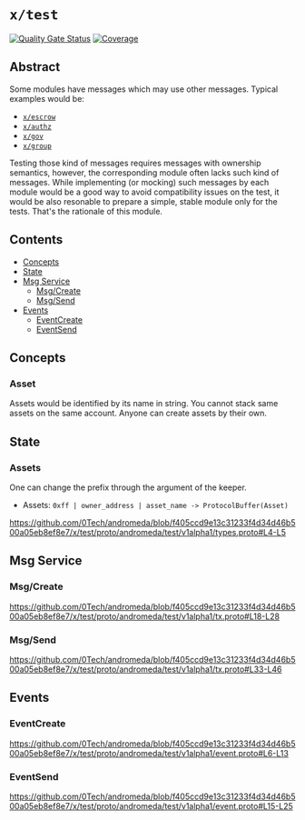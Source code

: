# `x/test`

[![Quality Gate Status](https://sonarcloud.io/api/project_badges/measure?project=0tech_andromeda_x-test&metric=alert_status)](https://sonarcloud.io/summary/new_code?id=0tech_andromeda_x-test)
[![Coverage](https://sonarcloud.io/api/project_badges/measure?project=0tech_andromeda_x-test&metric=coverage)](https://sonarcloud.io/summary/new_code?id=0tech_andromeda_x-test)

## Abstract

Some modules have messages which may use other messages. Typical examples would
be:

* [`x/escrow`](../escrow/README.md)
* [`x/authz`](https://github.com/cosmos/cosmos-sdk/x/authz/README.md)
* [`x/gov`](https://github.com/cosmos/cosmos-sdk/x/gov/README.md)
* [`x/group`](https://github.com/cosmos/cosmos-sdk/x/group/README.md)

Testing those kind of messages requires messages with ownership semantics,
however, the corresponding module often lacks such kind of messages. While
implementing (or mocking) such messages by each module would be a good way to
avoid compatibility issues on the test, it would be also resonable to prepare a
simple, stable module only for the tests. That's the rationale of this module.


## Contents

* [Concepts](#concepts)
* [State](#state)
* [Msg Service](#msg-service)
    * [Msg/Create](#msgcreate)
    * [Msg/Send](#msgsend)
* [Events](#events)
    * [EventCreate](#eventcreate)
    * [EventSend](#eventsend)


## Concepts

### Asset

Assets would be identified by its name in string. You cannot stack same assets
on the same account. Anyone can create assets by their own.


## State

### Assets

One can change the prefix through the argument of the keeper.

* Assets: `0xff | owner_address | asset_name -> ProtocolBuffer(Asset)`

https://github.com/0Tech/andromeda/blob/f405ccd9e13c31233f4d34d46b500a05eb8ef8e7/x/test/proto/andromeda/test/v1alpha1/types.proto#L4-L5

## Msg Service

### Msg/Create

https://github.com/0Tech/andromeda/blob/f405ccd9e13c31233f4d34d46b500a05eb8ef8e7/x/test/proto/andromeda/test/v1alpha1/tx.proto#L18-L28

### Msg/Send

https://github.com/0Tech/andromeda/blob/f405ccd9e13c31233f4d34d46b500a05eb8ef8e7/x/test/proto/andromeda/test/v1alpha1/tx.proto#L33-L46


## Events

### EventCreate

https://github.com/0Tech/andromeda/blob/f405ccd9e13c31233f4d34d46b500a05eb8ef8e7/x/test/proto/andromeda/test/v1alpha1/event.proto#L6-L13

### EventSend

https://github.com/0Tech/andromeda/blob/f405ccd9e13c31233f4d34d46b500a05eb8ef8e7/x/test/proto/andromeda/test/v1alpha1/event.proto#L15-L25
